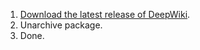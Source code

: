 
1. [Download the latest release of DeepWiki](https://github.com/ychongsaytc/deepwiki/releases).
2. Unarchive package.
3. Done.
